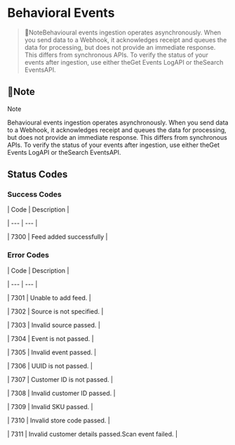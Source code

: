 # Behavioral Events

> 📘NoteBehavioural events ingestion operates asynchronously. When you send data to a Webhook, it acknowledges receipt and queues the data for processing, but does not provide an immediate response. This differs from synchronous APIs. To verify the status of your events after ingestion, use either theGet Events LogAPI or theSearch EventsAPI.

## 📘Note

Note

Behavioural events ingestion operates asynchronously. When you send data to a Webhook, it acknowledges receipt and queues the data for processing, but does not provide an immediate response. This differs from synchronous APIs. To verify the status of your events after ingestion, use either theGet Events LogAPI or theSearch EventsAPI.

## Status Codes

### Success Codes

| Code | Description |

| --- | --- |

| 7300 | Feed added successfully |



### Error Codes

| Code | Description |

| --- | --- |

| 7301 | Unable to add feed. |

| 7302 | Source is not specified. |

| 7303 | Invalid source passed. |

| 7304 | Event is not passed. |

| 7305 | Invalid event passed. |

| 7306 | UUID is not passed. |

| 7307 | Customer ID is not passed. |

| 7308 | Invalid customer ID passed. |

| 7309 | Invalid SKU passed. |

| 7310 | Invalid store code passed. |

| 7311 | Invalid customer details passed.Scan event failed. |

